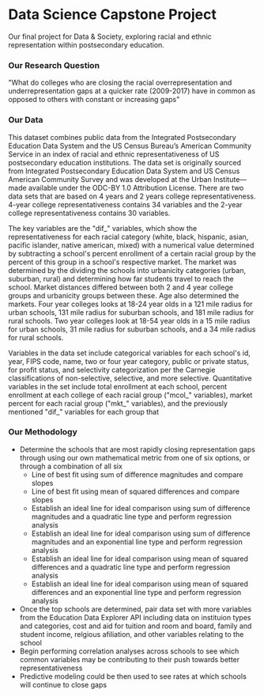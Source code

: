 # Data Science Capstone Project
Our final project for Data &amp; Society, exploring racial and ethnic representation within postsecondary education.

### Our Research Question

"What do colleges who are closing the racial overrepresentation and underrepresentation gaps at a quicker rate (2009-2017) have in common as opposed to others with constant or increasing gaps"

### Our Data

This dataset combines public data from the Integrated Postsecondary Education Data System and the US Census Bureau’s American Community Service in an index of racial and ethnic representativeness of US postsecondary education institutions. The data set is originally sourced from Integrated Postsecondary Education Data System and US Census American Community Survey and was developed at the Urban Institute—made available under the ODC-BY 1.0 Attribution License. There are two data sets that are based on 4 years and 2 years college representativeness. 4-year college representativeness contains 34 variables and the 2-year college representativeness contains 30 variables. 

The key variables are the "dif_" variables, which show the representativeness for each racial category (white, black, hispanic, asian, pacific islander, native american, mixed) with a numerical value determined by subtracting a school's percent enrollment of a certain racial group by the percent of this group in a school's respective market. The market was determined by the dividing the schools into urbanicity categories (urban, suburban, rural) and determining how far students travel to reach the school. Market distances differed between both 2 and 4 year college groups and urbanicity groups between these. Age also determined the markets. Four year colleges looks at 18-24 year olds in a 121 mile radius for urban schools, 131 mile radius for suburban schools, and 181 mile radius for rural schools. Two year colleges look at 18-54 year olds in a 15 mile radius for urban schools, 31 mile radius for suburban schools, and a 34 mile radius for rural schools.

Variables in the data set include categorical variables for each school's id, year, FIPS code, name, two or four year category, public or private status, for profit status, and selectivity categorization per the Carnegie classifications of non-selective, selective, and more selective. Quantitative variables in the set include total enrollment at each school, percent enrollment at each college of each racial group ("mcol_" variables), market percent for each racial group ("mkt_" variables), and the previously mentioned "dif_" variables for each group that 

### Our Methodology

- Determine the schools that are most rapidly closing representation gaps through using our own mathematical metric from one of six options, or through a combination of all six
  - Line of best fit using sum of difference magnitudes and compare slopes
  - Line of best fit using mean of squared differences and compare slopes
  - Establish an ideal line for ideal comparison using sum of difference magnitudes and a quadratic line type and perform regression analysis
  - Establish an ideal line for ideal comparison using sum of difference magnitudes and an exponential line type and perform regression analysis
  - Establish an ideal line for ideal comparison using mean of squared differences and a quadratic line type and perform regression analysis
  - Establish an ideal line for ideal comparison using mean of squared differences and an exponential line type and perform regression analysis
- Once the top schools are determined, pair data set with more variables from the Education Data Explorer API including data on instituion types and categories, cost and aid for tuition and room and board, family and student income, relgious afiliation, and other variables relating to the school
- Begin performing correlation analyses across schools to see which common variables may be contributing to their push towards better representativeness
- Predictive modeling could be then used to see rates at which schools will continue to close gaps
